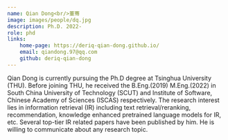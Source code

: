```yaml
---
name: Qian Dong<br/>董骞
image: images/people/dq.jpg 
description: Ph.D. 2022-   
role: phd   
links:  
    home-page: https://deriq-qian-dong.github.io/   
    email: qiandong.97@qq.com   
    github: deriq-qian-dong   
---  
```


Qian Dong is currently pursuing the Ph.D degree at Tsinghua University (THU). Before joining THU, he received the B.Eng.(2019) M.Eng.(2022) in South China University of Technology (SCUT) and Institute of Software, Chinese Academy of Sciences (ISCAS) respectively. The research interest lies in information retrieval (IR) including text retrieval/reranking, recommendation, knowledge enhanced pretrained language models for IR, etc. Several top-tier IR related papers have been published by him. He is willing to communicate about any research topic.
